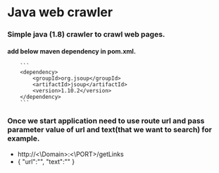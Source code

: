 # Java web crawler
### Simple java (1.8) crawler to crawl web pages.
#### add below maven dependency in pom.xml.
		```
		<dependency>
			<groupId>org.jsoup</groupId>
			<artifactId>jsoup</artifactId>
			<version>1.10.2</version>
		</dependency>
		```
 ### Once we start application need to use route url and  pass parameter value of url and text(that we want to search) for example.
* http://<\Domain\>:<\PORT\>/getLinks <br />
* {
	"url":"<URL>",
	"text":"<TEXT>"
   }

